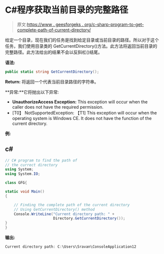 # C#程序获取当前目录的完整路径

> 原文:[https://www . geesforgeks . org/c-sharp-program-to-get-complete-path-of-current-directory/](https://www.geeksforgeeks.org/c-sharp-program-to-get-complete-path-of-current-directory/)

给定一个目录，现在我们的任务是找到给定目录或当前目录的路径。所以对于这个任务，我们使用目录类的 GetCurrentDirectory()方法。此方法将返回当前目录的完整路径。此方法给出的结果不会以反斜杠(\)结尾。

**语法:**

```cs
public static string GetCurrentDirectory();
```

**Return:** 将返回一个代表当前目录路径的字符串。

**异常:**它将抛出以下异常:

*   **UnauthorizeAccess Exception:** This exception will occur when the caller does not have the required permission.
*   [T0】 NotSupportedException: 【T1] This exception will occur when the operating system is Windows CE. It does not have the function of the current directory.

**例:**

## c#

```cs
// C# program to find the path of 
// the currect directory
using System;
using System.IO;

class GFG{

static void Main()
{

    // Finding the complete path of the current directory
    // Using GetCurrentDirectory() method
    Console.WriteLine("Current directory path: " + 
                      Directory.GetCurrentDirectory());
}
}
```

**输出:**

```cs
Current directory path: C:\Users\Sravan\ConsoleApplication12
```